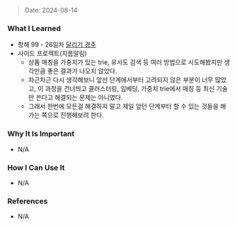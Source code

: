 > Date: 2024-08-14

### What I Learned

- 항해 99 - 26일차 [달리기 경주](https://github.com/tjsry0466/algorithm-study/blob/main/programmers/%EB%8B%AC%EB%A6%AC%EA%B8%B0%20%EA%B2%BD%EC%A3%BC.py)
- 사이드 프로젝트(지름알림)
  - 상품 매칭을 가중치가 있는 trie, 유사도 검색 등 여러 방법으로 시도해봤지만 생각만큼 좋은 결과가 나오지 않았다.
  - 차근차근 다시 생각해보니 앞선 단계에서부터 고려되지 않은 부분이 너무 많았고, 이 과정을 건너띄고 클러스터링, 임베딩, 가중치 trie에서 매칭 등 최신 기술만 쓴다고 해결되는 문제는 아니였다.
  - 그래서 한번에 모든걸 해결하지 말고 제일 앞던 단계부터 할 수 있는 것들을 해가는 쪽으로 진행해보려 한다.

### Why It Is Important

- N/A

### How I Can Use It

- N/A

### References

- N/A

